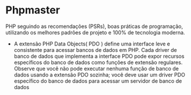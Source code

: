 # Phpmaster

PHP seguindo as recomendações (PSRs), boas práticas de programação, utilizando os melhores padrões de projeto e 100% de tecnologia moderna.

- A extensão PHP Data Objects( PDO ) define uma interface leve e consistente para acessar bancos de dados em PHP. Cada driver de banco de dados que implementa a interface PDO pode expor recursos específicos do banco de dados como funções de extensão regulares. Observe que você não pode executar nenhuma função de banco de dados usando a extensão PDO sozinha; você deve usar um driver PDO específico do banco de dados para acessar um servidor de banco de dados
